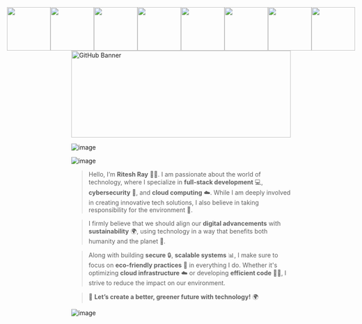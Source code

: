<div style="display: flex; justify-content: center; align-items: center; gap: 0; margin: 0;">
  <img src="https://i.gifer.com/origin/98/98eda5b292bc33c779b8499d656f90ad_w200.gif" width="100" style="margin: 0;">
  <img src="https://i.gifer.com/origin/98/98eda5b292bc33c779b8499d656f90ad_w200.gif" width="100" style="margin: 0;">
  <img src="https://i.gifer.com/origin/98/98eda5b292bc33c779b8499d656f90ad_w200.gif" width="100" style="margin: 0;">
  <img src="https://i.gifer.com/origin/98/98eda5b292bc33c779b8499d656f90ad_w200.gif" width="100" style="margin: 0;">
  <img src="https://i.gifer.com/origin/98/98eda5b292bc33c779b8499d656f90ad_w200.gif" width="100" style="margin: 0;">
  <img src="https://i.gifer.com/origin/98/98eda5b292bc33c779b8499d656f90ad_w200.gif" width="100" style="margin: 0;">
  <img src="https://i.gifer.com/origin/98/98eda5b292bc33c779b8499d656f90ad_w200.gif" width="100" style="margin: 0;">
  <img src="https://i.gifer.com/origin/98/98eda5b292bc33c779b8499d656f90ad_w200.gif" width="100" style="margin: 0;">
</div>

<img src="https://www.itfm.nl/wp-content/themes/itfm/images/fallback.jpg" alt="GitHub Banner" width="100%" height="200">

![image](https://github.com/user-attachments/assets/aeb2b7c3-4a2d-4ae6-9bf8-8dabe06a2eb5)

![image](https://github.com/user-attachments/assets/60d58b6a-3fe1-4c2f-86d2-0a9131908fbe)


> Hello, I’m **Ritesh Ray** 👨‍💻. I am passionate about the world of technology, where I specialize in **full-stack development** 💻, **cybersecurity** 🔐, and **cloud computing** ☁️. While I am deeply involved in creating innovative tech solutions, I also believe in taking responsibility for the environment 🌱. 

> I firmly believe that we should align our **digital advancements** with **sustainability** 🌍, using technology in a way that benefits both humanity and the planet 🌿.

> Along with building **secure** 🔒, **scalable systems** 📊, I make sure to focus on **eco-friendly practices** 🌱 in everything I do. Whether it's optimizing **cloud infrastructure** ☁️ or developing **efficient code** 🧑‍💻, I strive to reduce the impact on our environment.

> 🌱 **Let’s create a better, greener future with technology!** 🌍

![image](https://github.com/user-attachments/assets/e778c190-6ab5-4126-bd69-990216ec84da)


